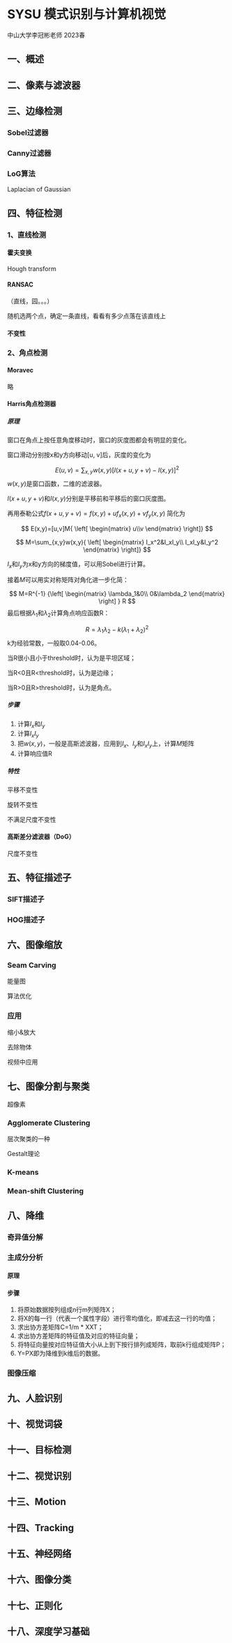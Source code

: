 # SYSU 模式识别与计算机视觉

中山大学李冠彬老师 2023春

## 一、概述



## 二、像素与滤波器



## 三、边缘检测

### Sobel过滤器



### Canny过滤器



### LoG算法

Laplacian of Gaussian

## 四、特征检测

### 1、直线检测

#### 霍夫变换

Hough transform

#### RANSAC

（直线，园。。。）

随机选两个点，确定一条直线，看看有多少点落在该直线上

#### 不变性



### 2、角点检测

#### Moravec

略

#### Harris角点检测器

##### 原理

窗口在角点上按任意角度移动时，窗口的灰度图都会有明显的变化。

窗口滑动分别按x和y方向移动[u, v]后，灰度的变化为

$$
E(u,v) = \sum_{x,y}w(x,y) { [I(x+u,y+v)-I(x,y)]^2}
$$
${w(x,y)}$是窗口函数，二维的滤波器。

${I(x+u,y+v)}$和${I(x,y)}$分别是平移前和平移后的窗口灰度图。

再用泰勒公式${f(x+u,y+v) = f(x,y)+uf_x(x,y)+vf_y(x,y)}$ 简化为

$$
E(x,y)=[u,v]M{ \left[
 \begin{matrix}
   u\\v
  \end{matrix}
  \right]}
$$

$$
M=\sum_{x,y}w(x,y){ \left[
 \begin{matrix}
   I_x^2&I_xI_y\\
   I_xI_y&I_y^2
  \end{matrix}
  \right]}
$$

${I_x}$和${I_y}$为x和y方向的梯度值，可以用Sobel进行计算。

接着${M}$可以用实对称矩阵对角化进一步化简：

$$
M=R^{-1}
{\left[
 \begin{matrix}
   \lambda_1&0\\
   0&\lambda_2
  \end{matrix}
  \right] }
  R
$$
最后根据${\lambda_1}$和${\lambda_2}$计算角点响应函数R：

$$
R={\lambda_1\lambda_2}-k(\lambda_1+\lambda_2)^2
$$
k为经验常数，一般取0.04-0.06。

当R很小且小于threshold时，认为是平坦区域；

当R<0且R<threshold时，认为是边缘；

当R>0且R>threshold时，认为是角点。

##### 步骤

1. 计算${I_x}$和${I_y}$
2. 计算${I_xI_y}$
3. 把${w(x,y)}$，一般是高斯滤波器，应用到${I_x}$、${I_y}$和${I_xI_y}$上，计算$M$矩阵
4. 计算响应值R

##### 特性

平移不变性

旋转不变性

不满足尺度不变性

#### 高斯差分滤波器（DoG）

尺度不变性

## 五、特征描述子

### SIFT描述子



### HOG描述子



## 六、图像缩放

### Seam Carving

能量图

算法优化

### 应用

缩小&放大

去除物体

视频中应用

## 七、图像分割与聚类

超像素

### Agglomerate Clustering

层次聚类的一种

Gestalt理论

### K-means



### Mean-shift Clustering



## 八、降维

### 奇异值分解



### 主成分分析

#### 原理



#### 步骤
1. 将原始数据按列组成n行m列矩阵X；
2. 将X的每一行（代表一个属性字段）进行零均值化，即减去这一行的均值；
3. 求出协方差矩阵C=1/m * XXT；
4. 求出协方差矩阵的特征值及对应的特征向量；
5. 将特征向量按对应特征值大小从上到下按行排列成矩阵，取前k行组成矩阵P；
6. Y=PX即为降维到k维后的数据。

### 图像压缩



## 九、人脸识别



## 十、视觉词袋


## 十一、目标检测

## 十二、视觉识别

## 十三、Motion

## 十四、Tracking

## 十五、神经网络

## 十六、图像分类

## 十七、正则化

## 十八、深度学习基础